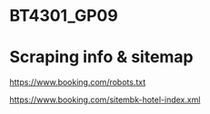 # BT4301_GP09

# Scraping info & sitemap

https://www.booking.com/robots.txt

https://www.booking.com/sitembk-hotel-index.xml

